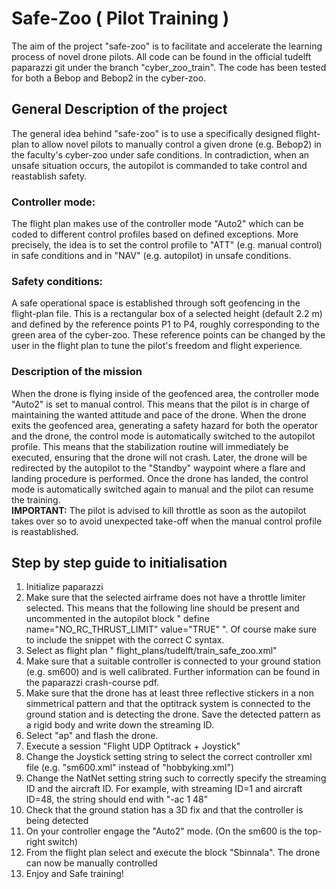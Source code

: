 # Safe-Zoo ( Pilot Training )

The aim of the project "safe-zoo" is to facilitate and accelerate the learning process of novel drone pilots. All code can be found in the official tudelft paparazzi git under the branch "cyber_zoo_train". The code has been tested for both a Bebop and Bebop2 in the cyber-zoo.
## General Description of the project
The general idea behind "safe-zoo" is to use a specifically designed flight-plan to allow novel pilots to manually control a given drone (e.g. Bebop2) in the faculty's cyber-zoo under safe conditions. In contradiction, when an unsafe situation occurs, the autopilot is commanded to take control and reastablish safety.
### Controller mode:
The flight plan makes use of the controller mode "Auto2" which can be coded to different control profiles based on defined exceptions. More precisely, the idea is to set the control profile to "ATT" (e.g. manual control) in safe conditions and in "NAV" (e.g. autopilot) in unsafe conditions. 
### Safety conditions:
A safe operational space is established through soft geofencing in the flight-plan file. This is a rectangular box of a selected height (default 2.2 m) and defined by the reference points P1 to P4, roughly corresponding to the green area of the cyber-zoo. These reference points can be changed by the user in the flight plan to tune the pilot's freedom and flight experience. 
### Description of the mission 
When the drone is flying inside of the geofenced area, the controller mode "Auto2" is set to manual control. This means that the pilot is in charge of maintaining the wanted attitude and pace of the drone. When the drone exits the geofenced area, generating a safety hazard for both the operator and the drone, the control mode is automatically switched to the autopilot profile. This means that the stabilization routine will immediately be executed, ensuring that the drone will not crash. Later, the drone will be redirected by the autopilot to the "Standby" waypoint where a flare and landing procedure is performed. Once the drone has landed, the control mode is automatically switched again to manual and the pilot can resume the training. \
**IMPORTANT:** The pilot is advised to kill throttle as soon as the autopilot takes over so to avoid unexpected take-off when the manual control profile is reastablished.  
## Step by step guide to initialisation
1. Initialize paparazzi
2. Make sure that the selected airframe does not have a throttle limiter selected. This means that the following line should be present and uncommented in the autopilot block " define name="NO_RC_THRUST_LIMIT" value="TRUE" ". Of course make sure to include the snippet with the correct C syntax.
3. Select as flight plan " flight_plans/tudelft/train_safe_zoo.xml"
4. Make sure that a suitable controller is connected to your ground station (e.g. sm600) and is well calibrated. Further information can be found in the paparazzi crash-course pdf. 
5. Make sure that the drone has at least three reflective stickers in a non simmetrical pattern and that the optitrack system is connected to the ground station and is detecting the drone. Save the detected pattern as a rigid body and write down the streaming ID.
6. Select "ap" and flash the drone. 
7. Execute a session "Flight UDP Optitrack + Joystick"
8. Change the Joystick setting string to select the correct controller xml file (e.g. "sm600.xml" instead of "hobbyking.xml")
9. Change the NatNet setting string such to correctly specify the streaming ID and the aircraft ID. For example, with streaming ID=1 and aircraft ID=48, the string should end with "-ac 1 48"
10. Check that the ground station has a 3D fix and that the controller is being detected
11. On your controller engage the "Auto2" mode. (On the sm600 is the top-right switch)
12. From the flight plan select and execute the block "Sbinnala". The drone can now be manually controlled
13. Enjoy and Safe training! 